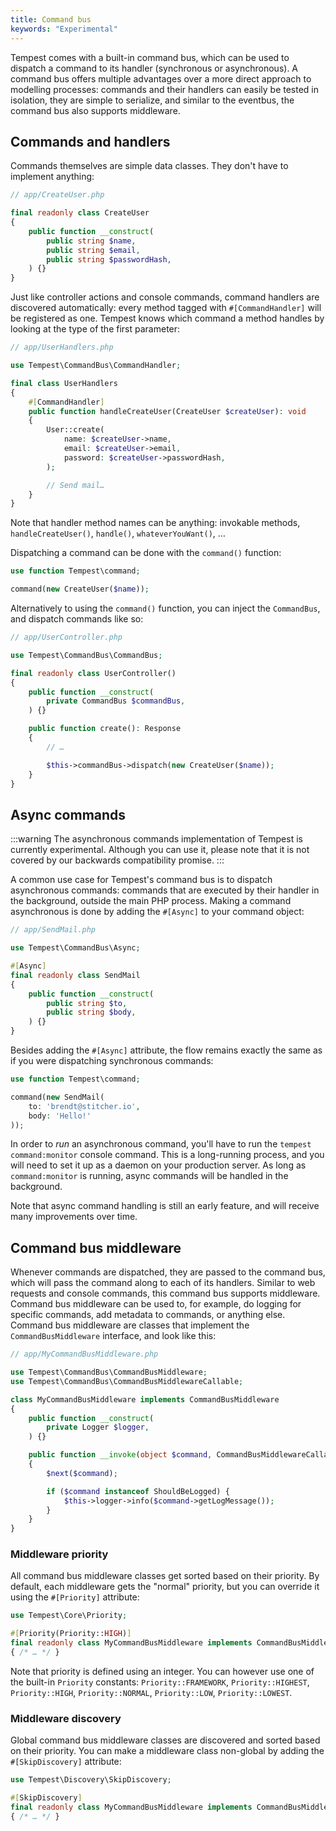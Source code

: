 ```yaml
---
title: Command bus
keywords: "Experimental"
---
```


Tempest comes with a built-in command bus, which can be used to dispatch a command to its handler (synchronous or asynchronous). A command bus offers multiple advantages over a more direct approach to modelling processes: commands and their handlers can easily be tested in isolation, they are simple to serialize, and similar to the eventbus, the command bus also supports middleware.

## Commands and handlers

Commands themselves are simple data classes. They don't have to implement anything:

```php
// app/CreateUser.php

final readonly class CreateUser
{
    public function __construct(
        public string $name,
        public string $email,
        public string $passwordHash,
    ) {}
}
```

Just like controller actions and console commands, command handlers are discovered automatically: every method tagged with `#[CommandHandler]` will be registered as one. Tempest knows which command a method handles by looking at the type of the first parameter:

```php
// app/UserHandlers.php

use Tempest\CommandBus\CommandHandler;

final class UserHandlers
{
    #[CommandHandler]
    public function handleCreateUser(CreateUser $createUser): void
    {
        User::create(
            name: $createUser->name,
            email: $createUser->email,
            password: $createUser->passwordHash,
        );

        // Send mail…
    }
}
```

Note that handler method names can be anything: invokable methods, `handleCreateUser()`, `handle()`, `whateverYouWant()`, …

Dispatching a command can be done with the `command()` function:

```php
use function Tempest\command;

command(new CreateUser($name));
```

Alternatively to using the `command()` function, you can inject the `CommandBus`, and dispatch commands like so:

```php
// app/UserController.php

use Tempest\CommandBus\CommandBus;

final readonly class UserController()
{
    public function __construct(
        private CommandBus $commandBus,
    ) {}

    public function create(): Response
    {
        // …

        $this->commandBus->dispatch(new CreateUser($name));
    }
}
```

## Async commands

:::warning
The asynchronous commands implementation of Tempest is currently experimental. Although you can use it, please note that it is not covered by our backwards compatibility promise.
:::

A common use case for Tempest's command bus is to dispatch asynchronous commands: commands that are executed by their handler in the background, outside the main PHP process. Making a command asynchronous is done by adding the `#[Async]` to your command object:

```php
// app/SendMail.php

use Tempest\CommandBus\Async;

#[Async]
final readonly class SendMail
{
    public function __construct(
        public string $to,
        public string $body,
    ) {}
}
```

Besides adding the `#[Async]` attribute, the flow remains exactly the same as if you were dispatching synchronous commands:

```php
use function Tempest\command;

command(new SendMail(
    to: 'brendt@stitcher.io',
    body: 'Hello!'
));
```

In order to _run_ an asynchronous command, you'll have to run the `tempest command:monitor` console command. This is a long-running process, and you will need to set it up as a daemon on your production server. As long as `command:monitor` is running, async commands will be handled in the background.

Note that async command handling is still an early feature, and will receive many improvements over time.

## Command bus middleware

Whenever commands are dispatched, they are passed to the command bus, which will pass the command along to each of its handlers. Similar to web requests and console commands, this command bus supports middleware. Command bus middleware can be used to, for example, do logging for specific commands, add metadata to commands, or anything else. Command bus middleware are classes that implement the `CommandBusMiddleware` interface, and look like this:

```php
// app/MyCommandBusMiddleware.php

use Tempest\CommandBus\CommandBusMiddleware;
use Tempest\CommandBus\CommandBusMiddlewareCallable;

class MyCommandBusMiddleware implements CommandBusMiddleware
{
    public function __construct(
        private Logger $logger,
    ) {}

    public function __invoke(object $command, CommandBusMiddlewareCallable $next): void
    {
        $next($command);

        if ($command instanceof ShouldBeLogged) {
            $this->logger->info($command->getLogMessage());
        }
    }
}
```

### Middleware priority

All command bus middleware classes get sorted based on their priority. By default, each middleware gets the "normal" priority, but you can override it using the `#[Priority]` attribute:

```php
use Tempest\Core\Priority;

#[Priority(Priority::HIGH)]
final readonly class MyCommandBusMiddleware implements CommandBusMiddleware
{ /* … */ }
```

Note that priority is defined using an integer. You can however use one of the built-in `Priority` constants: `Priority::FRAMEWORK`, `Priority::HIGHEST`, `Priority::HIGH`, `Priority::NORMAL`, `Priority::LOW`, `Priority::LOWEST`.

### Middleware discovery

Global command bus middleware classes are discovered and sorted based on their priority. You can make a middleware class non-global by adding the `#[SkipDiscovery]` attribute:

```php
use Tempest\Discovery\SkipDiscovery;

#[SkipDiscovery]
final readonly class MyCommandBusMiddleware implements CommandBusMiddleware
{ /* … */ }
```
